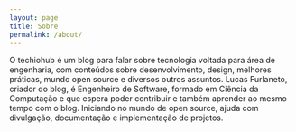 ```yaml
---
layout: page
title: Sobre
permalink: /about/
---
```


O techiohub é um blog para falar sobre tecnologia voltada para área de engenharia, com conteúdos sobre desenvolvimento, design, melhores práticas, mundo open source e diversos outros assuntos.
Lucas Furlaneto, criador do blog, é Engenheiro de Software, formado em Ciência da Computação e que espera poder contribuir e também aprender ao mesmo tempo com o blog. Iniciando no mundo de open source, ajuda com divulgação, documentação e implementação de projetos.
